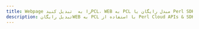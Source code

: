 ---title: Webpage را به  تبدیل کنیدPCL، WEB به PCL مبدل رایگان یا Perl SDKdescription: تبدیل رایگانWEB به PCL با استفاده از Perl Cloud APIs & SDK همچنین اسناد PDF را در Cloud ایجاد، ویرایش و رندر کنید.---